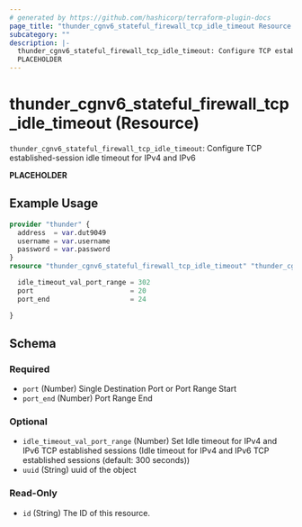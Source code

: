 ```yaml
---
# generated by https://github.com/hashicorp/terraform-plugin-docs
page_title: "thunder_cgnv6_stateful_firewall_tcp_idle_timeout Resource - terraform-provider-thunder"
subcategory: ""
description: |-
  thunder_cgnv6_stateful_firewall_tcp_idle_timeout: Configure TCP established-session idle timeout for IPv4 and IPv6
  PLACEHOLDER
---
```


# thunder_cgnv6_stateful_firewall_tcp_idle_timeout (Resource)

`thunder_cgnv6_stateful_firewall_tcp_idle_timeout`: Configure TCP established-session idle timeout for IPv4 and IPv6

__PLACEHOLDER__

## Example Usage

```terraform
provider "thunder" {
  address  = var.dut9049
  username = var.username
  password = var.password
}
resource "thunder_cgnv6_stateful_firewall_tcp_idle_timeout" "thunder_cgnv6_stateful_firewall_tcp_idle_timeout" {

  idle_timeout_val_port_range = 302
  port                        = 20
  port_end                    = 24

}
```

<!-- schema generated by tfplugindocs -->
## Schema

### Required

- `port` (Number) Single Destination Port or Port Range Start
- `port_end` (Number) Port Range End

### Optional

- `idle_timeout_val_port_range` (Number) Set Idle timeout for IPv4 and IPv6 TCP established sessions (Idle timeout for IPv4 and IPv6 TCP established sessions (default: 300 seconds))
- `uuid` (String) uuid of the object

### Read-Only

- `id` (String) The ID of this resource.


